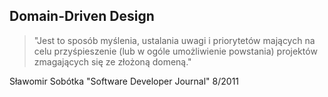 ## Domain-Driven Design

> "Jest to sposób myślenia, ustalania uwagi i priorytetów mających na celu przyśpieszenie 
> (lub w ogóle umożliwienie powstania) projektów zmagających się ze złożoną domeną."

Sławomir Sobótka "Software Developer Journal" 8/2011
